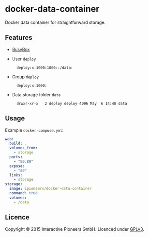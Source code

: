 # docker-data-container

Docker data container for straightforward storage.

## Features

- [BusyBox](http://www.busybox.net/about.html)
- User `deploy`

        deploy:x:1000:1000::/data:

- Group `deploy`

        deploy:x:1000:

- Data storage folder `data`

        drwxr-xr-x   2 deploy deploy 4096 May  6 14:48 data

## Usage

Example `docker-compose.yml`:

``` yml
web:
  build: .
  volumes_from:
    - storage
  ports:
    - "80:80"
  expose:
    - "80"
  links:
    - storage
storage:
  image: ipioneers/docker-data-container
  command: true
  volumes:
    - /data
```

## Licence

Copyright © 2015 Interactive Pioneers GmbH. Licenced under [GPLv3](LICENSE).